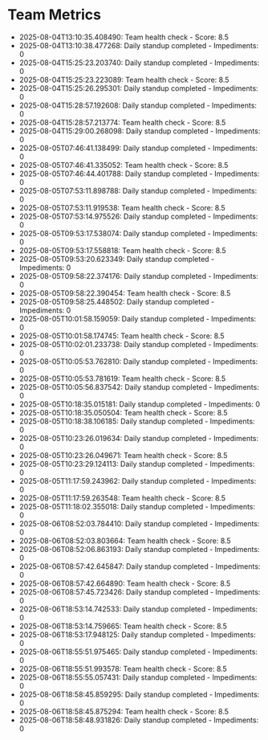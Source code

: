 # Team Metrics

- 2025-08-04T13:10:35.408490: Team health check - Score: 8.5
- 2025-08-04T13:10:38.477268: Daily standup completed - Impediments: 0
- 2025-08-04T15:25:23.203740: Daily standup completed - Impediments: 0
- 2025-08-04T15:25:23.223089: Team health check - Score: 8.5
- 2025-08-04T15:25:26.295301: Daily standup completed - Impediments: 0
- 2025-08-04T15:28:57.192608: Daily standup completed - Impediments: 0
- 2025-08-04T15:28:57.213774: Team health check - Score: 8.5
- 2025-08-04T15:29:00.268098: Daily standup completed - Impediments: 0
- 2025-08-05T07:46:41.138499: Daily standup completed - Impediments: 0
- 2025-08-05T07:46:41.335052: Team health check - Score: 8.5
- 2025-08-05T07:46:44.401788: Daily standup completed - Impediments: 0
- 2025-08-05T07:53:11.898788: Daily standup completed - Impediments: 0
- 2025-08-05T07:53:11.919538: Team health check - Score: 8.5
- 2025-08-05T07:53:14.975526: Daily standup completed - Impediments: 0
- 2025-08-05T09:53:17.538074: Daily standup completed - Impediments: 0
- 2025-08-05T09:53:17.558818: Team health check - Score: 8.5
- 2025-08-05T09:53:20.623349: Daily standup completed - Impediments: 0
- 2025-08-05T09:58:22.374176: Daily standup completed - Impediments: 0
- 2025-08-05T09:58:22.390454: Team health check - Score: 8.5
- 2025-08-05T09:58:25.448502: Daily standup completed - Impediments: 0
- 2025-08-05T10:01:58.159059: Daily standup completed - Impediments: 0
- 2025-08-05T10:01:58.174745: Team health check - Score: 8.5
- 2025-08-05T10:02:01.233738: Daily standup completed - Impediments: 0
- 2025-08-05T10:05:53.762810: Daily standup completed - Impediments: 0
- 2025-08-05T10:05:53.781619: Team health check - Score: 8.5
- 2025-08-05T10:05:56.837542: Daily standup completed - Impediments: 0
- 2025-08-05T10:18:35.015181: Daily standup completed - Impediments: 0
- 2025-08-05T10:18:35.050504: Team health check - Score: 8.5
- 2025-08-05T10:18:38.106185: Daily standup completed - Impediments: 0
- 2025-08-05T10:23:26.019634: Daily standup completed - Impediments: 0
- 2025-08-05T10:23:26.049671: Team health check - Score: 8.5
- 2025-08-05T10:23:29.124113: Daily standup completed - Impediments: 0
- 2025-08-05T11:17:59.243962: Daily standup completed - Impediments: 0
- 2025-08-05T11:17:59.263548: Team health check - Score: 8.5
- 2025-08-05T11:18:02.355018: Daily standup completed - Impediments: 0
- 2025-08-06T08:52:03.784410: Daily standup completed - Impediments: 0
- 2025-08-06T08:52:03.803664: Team health check - Score: 8.5
- 2025-08-06T08:52:06.863193: Daily standup completed - Impediments: 0
- 2025-08-06T08:57:42.645847: Daily standup completed - Impediments: 0
- 2025-08-06T08:57:42.664890: Team health check - Score: 8.5
- 2025-08-06T08:57:45.723426: Daily standup completed - Impediments: 0
- 2025-08-06T18:53:14.742533: Daily standup completed - Impediments: 0
- 2025-08-06T18:53:14.759665: Team health check - Score: 8.5
- 2025-08-06T18:53:17.948125: Daily standup completed - Impediments: 0
- 2025-08-06T18:55:51.975465: Daily standup completed - Impediments: 0
- 2025-08-06T18:55:51.993578: Team health check - Score: 8.5
- 2025-08-06T18:55:55.057431: Daily standup completed - Impediments: 0
- 2025-08-06T18:58:45.859295: Daily standup completed - Impediments: 0
- 2025-08-06T18:58:45.875294: Team health check - Score: 8.5
- 2025-08-06T18:58:48.931826: Daily standup completed - Impediments: 0
